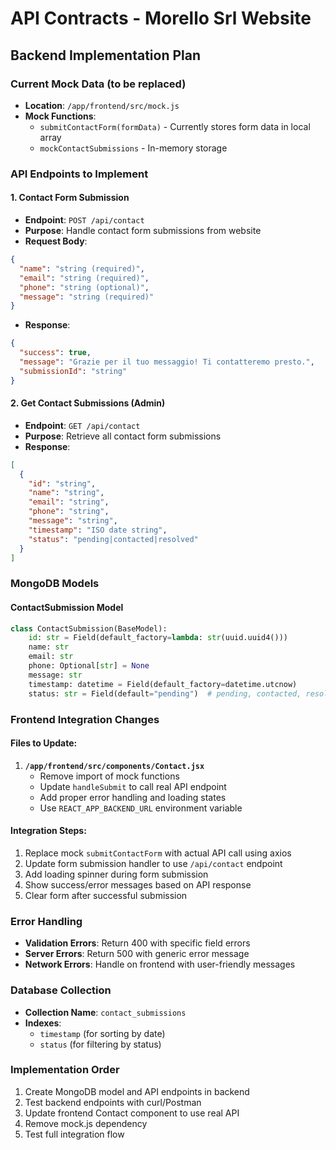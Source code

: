 # API Contracts - Morello Srl Website

## Backend Implementation Plan

### Current Mock Data (to be replaced)
- **Location**: `/app/frontend/src/mock.js`
- **Mock Functions**: 
  - `submitContactForm(formData)` - Currently stores form data in local array
  - `mockContactSubmissions` - In-memory storage

### API Endpoints to Implement

#### 1. Contact Form Submission
- **Endpoint**: `POST /api/contact`
- **Purpose**: Handle contact form submissions from website
- **Request Body**:
```json
{
  "name": "string (required)",
  "email": "string (required)",
  "phone": "string (optional)", 
  "message": "string (required)"
}
```
- **Response**: 
```json
{
  "success": true,
  "message": "Grazie per il tuo messaggio! Ti contatteremo presto.",
  "submissionId": "string"
}
```

#### 2. Get Contact Submissions (Admin)
- **Endpoint**: `GET /api/contact`
- **Purpose**: Retrieve all contact form submissions
- **Response**:
```json
[
  {
    "id": "string",
    "name": "string",
    "email": "string", 
    "phone": "string",
    "message": "string",
    "timestamp": "ISO date string",
    "status": "pending|contacted|resolved"
  }
]
```

### MongoDB Models

#### ContactSubmission Model
```python
class ContactSubmission(BaseModel):
    id: str = Field(default_factory=lambda: str(uuid.uuid4()))
    name: str
    email: str
    phone: Optional[str] = None
    message: str
    timestamp: datetime = Field(default_factory=datetime.utcnow)
    status: str = Field(default="pending")  # pending, contacted, resolved
```

### Frontend Integration Changes

#### Files to Update:
1. **`/app/frontend/src/components/Contact.jsx`**
   - Remove import of mock functions
   - Update `handleSubmit` to call real API endpoint
   - Add proper error handling and loading states
   - Use `REACT_APP_BACKEND_URL` environment variable

#### Integration Steps:
1. Replace mock `submitContactForm` with actual API call using axios
2. Update form submission handler to use `/api/contact` endpoint
3. Add loading spinner during form submission
4. Show success/error messages based on API response
5. Clear form after successful submission

### Error Handling
- **Validation Errors**: Return 400 with specific field errors
- **Server Errors**: Return 500 with generic error message
- **Network Errors**: Handle on frontend with user-friendly messages

### Database Collection
- **Collection Name**: `contact_submissions`
- **Indexes**: 
  - `timestamp` (for sorting by date)
  - `status` (for filtering by status)

### Implementation Order
1. Create MongoDB model and API endpoints in backend
2. Test backend endpoints with curl/Postman
3. Update frontend Contact component to use real API
4. Remove mock.js dependency
5. Test full integration flow